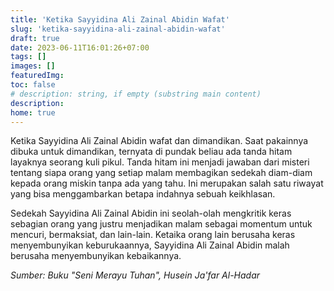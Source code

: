 ```yaml
---
title: 'Ketika Sayyidina Ali Zainal Abidin Wafat'
slug: 'ketika-sayyidina-ali-zainal-abidin-wafat'
draft: true
date: 2023-06-11T16:01:26+07:00
tags: []
images: []
featuredImg:
toc: false
# description: string, if empty (substring main content)
description:
home: true
---
```


Ketika Sayyidina Ali Zainal Abidin wafat dan dimandikan. Saat pakainnya dibuka untuk dimandikan, ternyata di pundak beliau ada tanda hitam layaknya seorang kuli pikul. Tanda hitam ini menjadi jawaban dari misteri tentang siapa orang yang setiap malam membagikan sedekah diam-diam kepada orang miskin tanpa ada yang tahu. Ini merupakan salah satu riwayat yang bisa menggambarkan betapa indahnya sebuah keikhlasan.

Sedekah Sayyidina Ali Zainal Abidin ini seolah-olah mengkritik keras sebagian orang yang justru menjadikan malam sebagai momentum untuk mencuri, bermaksiat, dan lain-lain. Ketaika orang lain berusaha keras menyembunyikan keburukaannya, Sayyidina Ali Zainal Abidin malah berusaha menyembunyikan kebaikannya.

_Sumber: Buku "Seni Merayu Tuhan", Husein Ja'far Al-Hadar_
